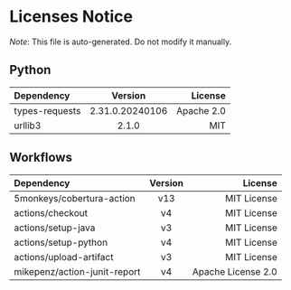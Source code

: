 # Licenses Notice
*Note*: This file is auto-generated. Do not modify it manually.
## Python
| Dependency | Version | License |
|:-----------|:-------:|--------:|
|types-requests|2.31.0.20240106|Apache 2.0|
|urllib3|2.1.0|MIT|
## Workflows
| Dependency | Version | License |
|:-----------|:-------:|--------:|
|5monkeys/cobertura-action|v13|MIT License|
|actions/checkout|v4|MIT License|
|actions/setup-java|v3|MIT License|
|actions/setup-python|v4|MIT License|
|actions/upload-artifact|v3|MIT License|
|mikepenz/action-junit-report|v4|Apache License 2.0|
